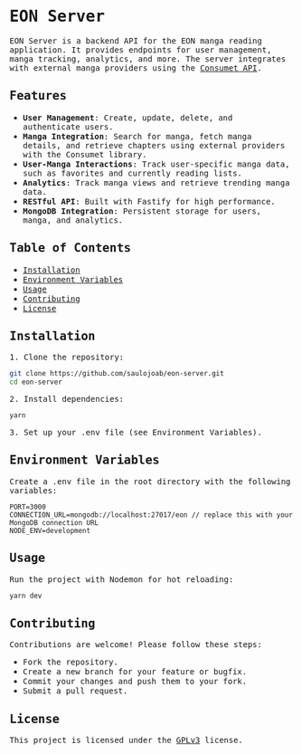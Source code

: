 # <samp>EON Server</samp>

<samp>EON Server is a backend API for the EON manga reading application. It provides endpoints for user management, manga tracking, analytics, and more. The server integrates with external manga providers using the [Consumet API](https://github.com/consumet/consumet.ts).</samp>

## <samp>Features</samp>

- <samp>**User Management**: Create, update, delete, and authenticate users.</samp>
- <samp>**Manga Integration**: Search for manga, fetch manga details, and retrieve chapters using external providers with the Consumet library.</samp>
- <samp>**User-Manga Interactions**: Track user-specific manga data, such as favorites and currently reading lists.</samp>
- <samp>**Analytics**: Track manga views and retrieve trending manga data.</samp>
- <samp>**RESTful API**: Built with Fastify for high performance.</samp>
- <samp>**MongoDB Integration**: Persistent storage for users, manga, and analytics.</samp>

## <samp>Table of Contents</samp>

- <samp>[Installation](#installation)</samp>
- <samp>[Environment Variables](#environment-variables)</samp>
- <samp>[Usage](#usage)</samp>
- <samp>[Contributing](#contributing)</samp>
- <samp>[License](#license)</samp>

## <samp>Installation</samp>

<samp>1. Clone the repository:</samp>

```bash
git clone https://github.com/saulojoab/eon-server.git
cd eon-server
```

<samp>2. Install dependencies:</samp>

```bash
yarn
```

<samp>3. Set up your .env file (see Environment Variables).</samp>

## <samp>Environment Variables</samp>

<samp>Create a .env file in the root directory with the following variables:</samp>

```
PORT=3000
CONNECTION_URL=mongodb://localhost:27017/eon // replace this with your MongoDB connection URL
NODE_ENV=development
```

## <samp>Usage</samp>

<samp>Run the project with Nodemon for hot reloading:</samp>

```bash
yarn dev
```

## <samp>Contributing</samp>

<samp>Contributions are welcome! Please follow these steps:</samp>

- <samp>Fork the repository.</samp>
- <samp>Create a new branch for your feature or bugfix.</samp>
- <samp>Commit your changes and push them to your fork.</samp>
- <samp>Submit a pull request.</samp>

## <samp>License</samp>

<samp>This project is licensed under the [GPLv3](https://github.com/saulojoab/eon-server/blob/master/LICENSE) license.</samp>
